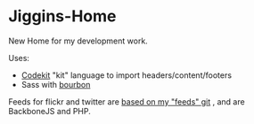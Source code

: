 Jiggins-Home
============

New Home for my development work.

Uses:

- [Codekit](https://incident57.com/codekit/) "kit" language to import headers/content/footers
- Sass with [bourbon](http://bourbon.io)

Feeds for flickr and twitter are [based on my "feeds" git](https://github.com/mattjiggins/Backbone-PHP-Feeds) , and are BackboneJS and PHP.